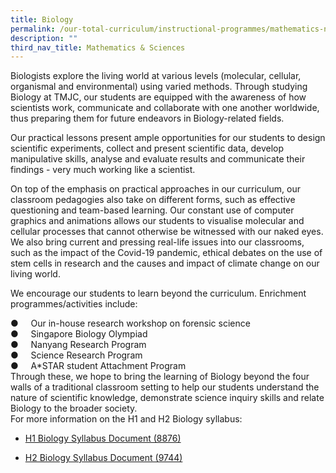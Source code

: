 ```yaml
---
title: Biology
permalink: /our-total-curriculum/instructional-programmes/mathematics-n-sciences/biology
description: ""
third_nav_title: Mathematics & Sciences
---
```

Biologists explore the living world at various levels (molecular, cellular, organismal and environmental) using varied methods. Through studying Biology at TMJC, our students are equipped with the awareness of how scientists work, communicate and collaborate with one another worldwide, thus preparing them for future endeavors in Biology-related fields.  
  
Our practical lessons present ample opportunities for our students to design scientific experiments, collect and present scientific data, develop manipulative skills, analyse and evaluate results and communicate their findings - very much working like a scientist.  
  
On top of the emphasis on practical approaches in our curriculum, our classroom pedagogies also take on different forms, such as effective questioning and team-based learning. Our constant use of computer graphics and animations allows our students to visualise molecular and cellular processes that cannot otherwise be witnessed with our naked eyes. We also bring current and pressing real-life issues into our classrooms, such as the impact of the Covid-19 pandemic, ethical debates on the use of stem cells in research and the causes and impact of climate change on our living world.  
  
We encourage our students to learn beyond the curriculum. Enrichment programmes/activities include:  
  
●     Our in-house research workshop on forensic science  
●     Singapore Biology Olympiad  
●     Nanyang Research Program  
●     Science Research Program  
●     A\*STAR student Attachment Program  
Through these, we hope to bring the learning of Biology beyond the four walls of a traditional classroom setting to help our students understand the nature of scientific knowledge, demonstrate science inquiry skills and relate Biology to the broader society.   
For more information on the H1 and H2 Biology syllabus:  

* [H1 Biology Syllabus Document (8876)](https://www.seab.gov.sg/docs/default-source/national-examinations/syllabus/alevel/2022syllabus/8876_y22_sy.pdf)


* [H2 Biology Syllabus Document (9744)](https://www.seab.gov.sg/docs/default-source/national-examinations/syllabus/alevel/2021syllabus/9744_y21_sy.pdf)

